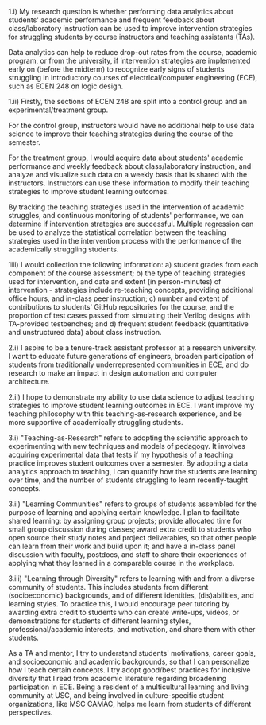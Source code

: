 1.i)
My research question is whether performing data analytics about students' academic performance and frequent feedback about class/laboratory instruction can be used to improve intervention strategies for struggling students by course instructors and teaching assistants (TAs).

Data analytics can help to reduce drop-out rates from the course, academic program, or from the university, if intervention strategies are implemented early on (before the midterm) to recognize early signs of students struggling in introductory courses of electrical/computer engineering (ECE), such as ECEN 248 on logic design.

1.ii)
Firstly, the sections of ECEN 248 are split into a control group and an experimental/treatment group.

For the control group, instructors would have no additional help to use data science to improve their teaching strategies during the course of the semester.

For the treatment group, I would acquire data about students' academic performance and weekly feedback about class/laboratory instruction, and analyze and visualize such data on a weekly basis that is shared with the instructors. Instructors can use these information to modify their teaching strategies to improve student learning outcomes.

By tracking the teaching strategies used in the intervention of academic struggles, and continuous monitoring of students' performance, we can determine if intervention strategies are successful. Multiple regression can be used to analyze the statistical correlation between the teaching strategies used in the intervention process with the performance of the academically struggling students.

1iii)
I would collection the following information:
a) student grades from each component of the course assessment;
b) the type of teaching strategies used for intervention, and date and extent (in person-minutes) of intervention - strategies include re-teaching concepts, providing additional office hours, and in-class peer instruction;
c) number and extent of contributions to students' GitHub repositories for the course, and the proportion of test cases passed from simulating their Verilog designs with TA-provided testbenches; and
d) frequent student feedback (quantitative and unstructured data) about class instruction.

2.i)
I aspire to be a tenure-track assistant professor at a research university. I want to educate future generations of engineers, broaden participation of students from traditionally underrepresented communities in ECE, and do research to make an impact in design automation and computer architecture.

2.ii)
I hope to demonstrate my ability to use data science to adjust teaching strategies to improve student learning outcomes in ECE. I want improve my teaching philosophy with this teaching-as-research experience, and be more supportive of academically struggling students.

3.i)
"Teaching-as-Research" refers to adopting the scientific approach to experimenting with new techniques and models of pedagogy. It involves acquiring experimental data that tests if my hypothesis of a teaching practice improves student outcomes over a semester. By adopting a data analytics approach to teaching, I can quantify how the students are learning over time, and the number of students struggling to learn recently-taught concepts.

3.ii)
"Learning Communities" refers to groups of students assembled for the purpose of learning and applying certain knowledge. I plan to facilitate shared learning: by assigning group projects; provide allocated time for small group discussion during classes; award extra credit to students who open source their study notes and project deliverables, so that other people can learn from their work and build upon it; and have a in-class panel discussion with faculty, postdocs, and staff to share their experiences of applying what they learned in a comparable course in the workplace.

3.iii)
"Learning through Diversity" refers to learning with and from a diverse community of students. This includes students from different (socioeconomic) backgrounds, and of different identities, (dis)abilities, and learning styles. To practice this, I would encourage peer tutoring by awarding extra credit to students who can create write-ups, videos, or demonstrations for students of different learning styles, professional/academic interests, and motivation, and share them with other students.

As a TA and mentor, I try to understand students' motivations, career goals, and socioeconomic and academic backgrounds, so that I can personalize how I teach certain concepts. I try adopt good/best practices for inclusive diversity that I read from academic literature regarding broadening participation in ECE. Being a resident of a multicultural learning and living community at USC, and being involved in culture-specific student organizations, like MSC CAMAC, helps me learn from students of different perspectives.
